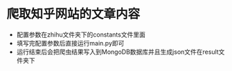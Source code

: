 爬取知乎网站的文章内容
===
* 配置参数在zhihu文件夹下的constants文件里面
* 填写完配置参数后直接运行main.py即可
* 运行结束后会把爬虫结果写入到MongoDB数据库并且生成json文件在result文件夹下

